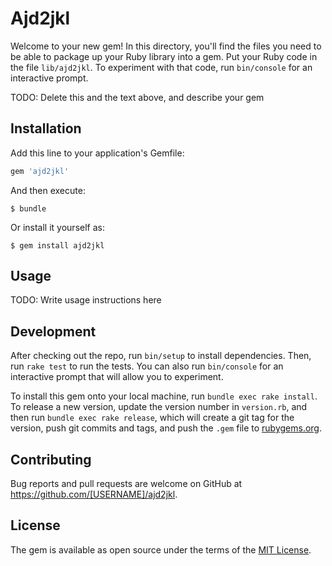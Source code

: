 # Ajd2jkl

Welcome to your new gem! In this directory, you'll find the files you need to be able to package up your Ruby library into a gem. Put your Ruby code in the file `lib/ajd2jkl`. To experiment with that code, run `bin/console` for an interactive prompt.

TODO: Delete this and the text above, and describe your gem

## Installation

Add this line to your application's Gemfile:

```ruby
gem 'ajd2jkl'
```

And then execute:

    $ bundle

Or install it yourself as:

    $ gem install ajd2jkl

## Usage

TODO: Write usage instructions here

## Development

After checking out the repo, run `bin/setup` to install dependencies. Then, run `rake test` to run the tests. You can also run `bin/console` for an interactive prompt that will allow you to experiment.

To install this gem onto your local machine, run `bundle exec rake install`. To release a new version, update the version number in `version.rb`, and then run `bundle exec rake release`, which will create a git tag for the version, push git commits and tags, and push the `.gem` file to [rubygems.org](https://rubygems.org).

## Contributing

Bug reports and pull requests are welcome on GitHub at https://github.com/[USERNAME]/ajd2jkl.


## License

The gem is available as open source under the terms of the [MIT License](http://opensource.org/licenses/MIT).

